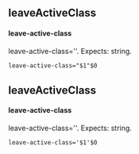 ## leaveActiveClass
#### leave-active-class
leave-active-class=''. Expects: string.
```html
leave-active-class="$1"$0
```

## leaveActiveClass
#### leave-active-class
leave-active-class=''. Expects: string.
```
leave-active-class='$1'$0
```